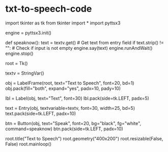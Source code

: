 # txt-to-speech-code

import tkinter as tk
from tkinter import *
import pyttsx3

engine = pyttsx3.init()

def speaknow():
    text = textv.get()  # Get text from entry field
    if text.strip() != "":  # Check if input is not empty
        engine.say(text)
        engine.runAndWait()
        engine.stop()

root = Tk()

textv = StringVar()

obj = LabelFrame(root, text="Text to Speech", font=20, bd=1)
obj.pack(fill="both", expand="yes", padx=10, pady=10)

lbl = Label(obj, text="Text", font=30)
lbl.pack(side=tk.LEFT, padx=5)

text = Entry(obj, textvariable=textv, font=30, width=25, bd=5)
text.pack(side=tk.LEFT, padx=10)

btn = Button(obj, text="Speak", font=20, bg="black", fg="white", command=speaknow)
btn.pack(side=tk.LEFT, padx=10)

root.title("Text to Speech")
root.geometry("400x200")
root.resizable(False, False)
root.mainloop()
